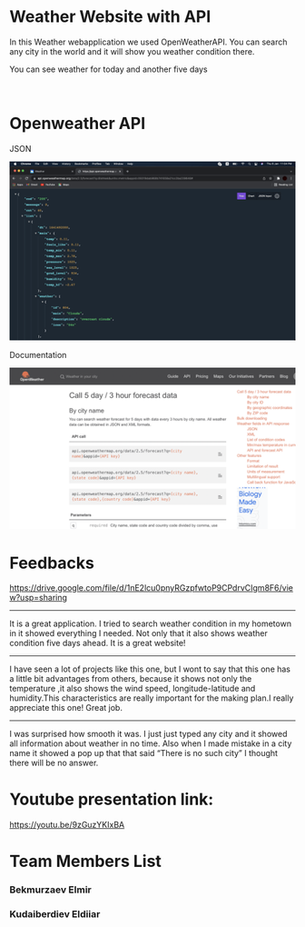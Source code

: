 # Weather Website with API

<p>In this Weather webapplication we used OpenWeatherAPI. You can search any city in the world and it will show you weather condition there.</p>
<p>You can see weather for today and another five days</p>

<img src="img/screenshot.png" alt="">
<img src="img/Screenshot1.png" alt="">

# Openweather API
<p>JSON</p>
<img src="img/screenshot2.png" alt="">

<p>Documentation</p>
<img src="img/screenshot3.png" alt="">

# Feedbacks
https://drive.google.com/file/d/1nE2lcu0pnyRGzpfwtoP9CPdrvCIgm8F6/view?usp=sharing
______________________________________
It is a great application. I tried to search weather condition in my hometown in it showed everything I needed. Not only that it also shows weather condition five days ahead. It is a great website!

--------------------------------------
I have seen a lot of projects like this one, but I wont to say that this one has a little bit advantages from others, because it shows not only the temperature ,it also shows the wind speed, longitude-latitude and humidity.This characteristics are really important for the making plan.I really appreciate this one! Great job.

--------------------------------------
I was surprised how smooth it was. I just just typed any city and it showed all information about weather in no time. Also when I made mistake in a city name it showed a pop up that that said “There is no such city” I thought there will be no answer.

# Youtube presentation link:
https://youtu.be/9zGuzYKIxBA

# Team Members List
<h3>Bekmurzaev Elmir</h3>
<h3>Kudaiberdiev Eldiiar</h3>
